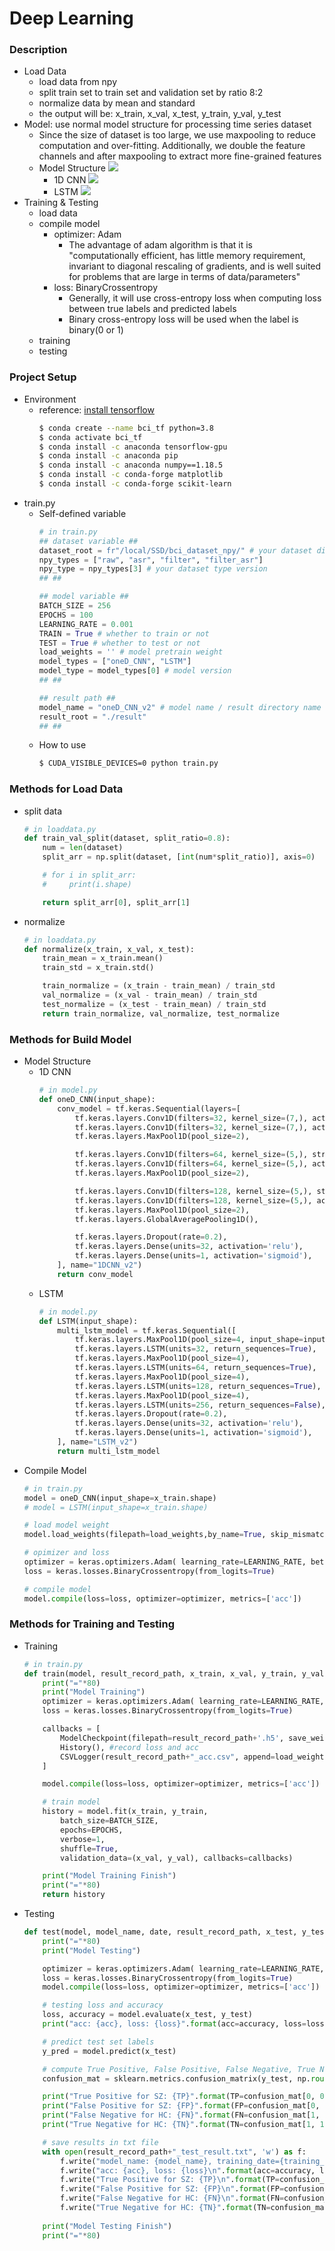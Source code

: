 # Deep Learning
### Description
- Load Data
    - load data from npy
    - split train set to train set and validation set by ratio 8:2
    - normalize data by mean and standard
    - the output will be: x_train, x_val, x_test, y_train, y_val, y_test 
- Model: use normal model structure for processing time series dataset
    - Since the size of dataset is too large, we use maxpooling to reduce computation and over-fitting. Additionally, we double the feature channels and after maxpooling to extract more fine-grained features
    - Model Structure
    ![](https://hackmd.io/_uploads/rkdss3Jw2.png)
        - 1D CNN
        ![](https://hackmd.io/_uploads/SJlKj3kw2.png)
        - LSTM
        ![](https://hackmd.io/_uploads/Byzss2kDh.png)
- Training & Testing
    - load data
    - compile model
        - optimizer: Adam
            - The advantage of adam algorithm is that it is "computationally efficient, has little memory requirement, invariant to diagonal rescaling of gradients, and is well suited for problems that are large in terms of data/parameters"
        - loss: BinaryCrossentropy
            - Generally, it will use cross-entropy loss when computing loss between true labels and predicted labels
            - Binary cross-entropy loss will be used when the label is binary(0 or 1)
    - training
    - testing
### Project Setup
- Environment
    - reference: [install tensorflow](https://www.tensorflow.org/install/pip#software_requirements)
        ``` bash
        $ conda create --name bci_tf python=3.8
        $ conda activate bci_tf
        $ conda install -c anaconda tensorflow-gpu
        $ conda install -c anaconda pip
        $ conda install -c anaconda numpy==1.18.5
        $ conda install -c conda-forge matplotlib
        $ conda install -c conda-forge scikit-learn
        ```
- train.py
    - Self-defined variable
        ```python
        # in train.py
        ## dataset variable ##
        dataset_root = fr"/local/SSD/bci_dataset_npy/" # your dataset directory path after preprocessing and split
        npy_types = ["raw", "asr", "filter", "filter_asr"]
        npy_type = npy_types[3] # your dataset type version
        ## ##

        ## model variable ##
        BATCH_SIZE = 256
        EPOCHS = 100
        LEARNING_RATE = 0.001
        TRAIN = True # whether to train or not
        TEST = True # whether to test or not
        load_weights = '' # model pretrain weight 
        model_types = ["oneD_CNN", "LSTM"]
        model_type = model_types[0] # model version
        ## ##

        ## result path ##
        model_name = "oneD_CNN_v2" # model name / result directory name
        result_root = "./result"
        ## ##
        ```
    - How to use
        ```bash
        $ CUDA_VISIBLE_DEVICES=0 python train.py
        ```
### Methods for Load Data
- split data
    ```python
    # in loaddata.py
    def train_val_split(dataset, split_ratio=0.8):
        num = len(dataset)
        split_arr = np.split(dataset, [int(num*split_ratio)], axis=0)

        # for i in split_arr:
        #     print(i.shape)

        return split_arr[0], split_arr[1]
    ```
- normalize
    ```python
    # in loaddata.py
    def normalize(x_train, x_val, x_test):
        train_mean = x_train.mean()
        train_std = x_train.std()

        train_normalize = (x_train - train_mean) / train_std
        val_normalize = (x_val - train_mean) / train_std
        test_normalize = (x_test - train_mean) / train_std
        return train_normalize, val_normalize, test_normalize
    ```
### Methods for Build Model
- Model Structure
    - 1D CNN
        ```python
        # in model.py
        def oneD_CNN(input_shape):
            conv_model = tf.keras.Sequential(layers=[
                tf.keras.layers.Conv1D(filters=32, kernel_size=(7,), activation='relu', input_shape=input_shape[1:]),
                tf.keras.layers.Conv1D(filters=32, kernel_size=(7,), activation='relu', input_shape=input_shape[1:]),
                tf.keras.layers.MaxPool1D(pool_size=2),

                tf.keras.layers.Conv1D(filters=64, kernel_size=(5,), strides=2, activation='relu', input_shape=input_shape[1:]),
                tf.keras.layers.Conv1D(filters=64, kernel_size=(5,), activation='relu', input_shape=input_shape[1:]),
                tf.keras.layers.MaxPool1D(pool_size=2),

                tf.keras.layers.Conv1D(filters=128, kernel_size=(5,), strides=2, activation='relu', input_shape=input_shape[1:]),
                tf.keras.layers.Conv1D(filters=128, kernel_size=(5,), activation='relu', input_shape=input_shape[1:]),
                tf.keras.layers.MaxPool1D(pool_size=2),
                tf.keras.layers.GlobalAveragePooling1D(),

                tf.keras.layers.Dropout(rate=0.2),
                tf.keras.layers.Dense(units=32, activation='relu'),
                tf.keras.layers.Dense(units=1, activation='sigmoid'),
            ], name="1DCNN_v2")
            return conv_model
        ```
    - LSTM
        ```python
        # in model.py
        def LSTM(input_shape):
            multi_lstm_model = tf.keras.Sequential([
                tf.keras.layers.MaxPool1D(pool_size=4, input_shape=input_shape[1:]),
                tf.keras.layers.LSTM(units=32, return_sequences=True),
                tf.keras.layers.MaxPool1D(pool_size=4),
                tf.keras.layers.LSTM(units=64, return_sequences=True),
                tf.keras.layers.MaxPool1D(pool_size=4),
                tf.keras.layers.LSTM(units=128, return_sequences=True),
                tf.keras.layers.MaxPool1D(pool_size=4),
                tf.keras.layers.LSTM(units=256, return_sequences=False),
                tf.keras.layers.Dropout(rate=0.2),
                tf.keras.layers.Dense(units=32, activation='relu'),
                tf.keras.layers.Dense(units=1, activation='sigmoid'),
            ], name="LSTM_v2")
            return multi_lstm_model
        ```
- Compile Model
    ```python
    # in train.py
    model = oneD_CNN(input_shape=x_train.shape)
    # model = LSTM(input_shape=x_train.shape)

    # load model weight
    model.load_weights(filepath=load_weights,by_name=True, skip_mismatch=True)

    # opimizer and loss
    optimizer = keras.optimizers.Adam( learning_rate=LEARNING_RATE, beta_1=0.9, beta_2=0.999, epsilon=None, decay=1e-7, amsgrad=False)
    loss = keras.losses.BinaryCrossentropy(from_logits=True)

    # compile model
    model.compile(loss=loss, optimizer=optimizer, metrics=['acc'])
    ```
### Methods for Training and Testing
- Training
    ```python
    # in train.py
    def train(model, result_record_path, x_train, x_val, y_train, y_val):
        print("="*80)
        print("Model Training")
        optimizer = keras.optimizers.Adam( learning_rate=LEARNING_RATE, beta_1=0.9, beta_2=0.999, epsilon=None, decay=1e-7, amsgrad=False)
        loss = keras.losses.BinaryCrossentropy(from_logits=True)

        callbacks = [
            ModelCheckpoint(filepath=result_record_path+'.h5', save_weights_only=True, verbose=1, save_best_only=True), # for save model checkpoint
            History(), #record loss and acc
            CSVLogger(result_record_path+"_acc.csv", append=load_weights != '') # save loss and acc in csv file
        ]

        model.compile(loss=loss, optimizer=optimizer, metrics=['acc'])

        # train model
        history = model.fit(x_train, y_train,
            batch_size=BATCH_SIZE,
            epochs=EPOCHS,
            verbose=1,
            shuffle=True,
            validation_data=(x_val, y_val), callbacks=callbacks)

        print("Model Training Finish")
        print("="*80)
        return history
    ```
- Testing
    ```python
    def test(model, model_name, date, result_record_path, x_test, y_test):
        print("="*80)
        print("Model Testing")

        optimizer = keras.optimizers.Adam( learning_rate=LEARNING_RATE, beta_1=0.9, beta_2=0.999, epsilon=None, decay=1e-7, amsgrad=False)
        loss = keras.losses.BinaryCrossentropy(from_logits=True)
        model.compile(loss=loss, optimizer=optimizer, metrics=['acc'])

        # testing loss and accuracy
        loss, accuracy = model.evaluate(x_test, y_test)
        print("acc: {acc}, loss: {loss}".format(acc=accuracy, loss=loss))

        # predict test set labels
        y_pred = model.predict(x_test)

        # compute True Positive, False Positive, False Negative, True Negative
        confusion_mat = sklearn.metrics.confusion_matrix(y_test, np.round(y_pred))

        print("True Positive for SZ: {TP}".format(TP=confusion_mat[0, 0]))
        print("False Positive for SZ: {FP}".format(FP=confusion_mat[0, 1]))
        print("False Negative for HC: {FN}".format(FN=confusion_mat[1, 0]))
        print("True Negative for HC: {TN}".format(TN=confusion_mat[1, 1]))

        # save results in txt file
        with open(result_record_path+"_test_result.txt", 'w') as f:
            f.write("model_name: {model_name}, training_date={training_date}\n".format(model_name=model_name, training_date=date))
            f.write("acc: {acc}, loss: {loss}\n".format(acc=accuracy, loss=loss))
            f.write("True Positive for SZ: {TP}\n".format(TP=confusion_mat[0, 0]))
            f.write("False Positive for SZ: {FP}\n".format(FP=confusion_mat[0, 1]))
            f.write("False Negative for HC: {FN}\n".format(FN=confusion_mat[1, 0]))
            f.write("True Negative for HC: {TN}".format(TN=confusion_mat[1, 1]))
        
        print("Model Testing Finish")
        print("="*80)
    ```